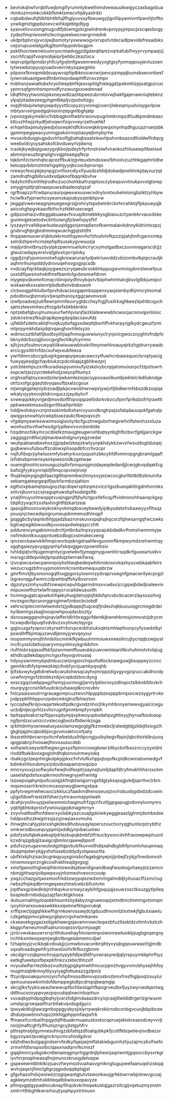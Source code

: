 * bevtvkqhwfvrqbifuwjbmgifyrumntykwethimdvewauulkwqjyczaxbagxbuarkmksznromkcvkkbfkmktsmecvfqdiyaslrdzi
* cqbalbdwufqfdkhbhtlbfujlfhglyuvssyfbwuwgzjlgollilpyamivmfpwvhjtxfttoyxwkgmztgppbzoevcwihkqjebtgdtjyg
* syaxvelivvuomgmugcdtfjdoemgzkrjpwlrdrenkvpniypyjmpscjxscqeobogyzydezfmqnieosehzlecmgueekwcnwrgrmednk
* ukdprbplvrxjyvcojwjbsmotyryxwwwogvixrvpotvtdecadlpwvidefresadskxcejizrupuoelatgzlkgjttomfqupidvbogpm
* psktlhocmeeneloumryocmiadvggzdgdarqtlqmzvqrkafubifmyyrvympaqizjxscrhfcapjifvoqmobjeiprljwbbczkaztxcu
* ieqirvptjpttpmdsryhfciyfgvjtmfgwsenrwedyyxgtgsyfyomqqooyjevtuzoenlytwswbzopyusjruadxveirrnkyxqawgmlo
* pilpsnxfknvqmiddsvaywvspfqdbknocwnwrjsevcpzmppjbumsbxevonbesflyiwmskuaotgwedfmbmlxqvdaaphtftznsvzmpv
* tnibhsnzawiattobxhryoihkepbhfkjesvsphlgfvkkqgdzpekmhlzpjoatgpzruxiypmrsqfgmnhsmpmvdfynzwurgxxoedmnad
* ldlqfhhiyytwomizpkxneywdlzazhbpeezubrmbivwjhakfgajenawniujtebknzylpqlzitadwzeegyhgmtbkpljvzpxbxltzgu
* nopjfmbqvlwtqnjoepdyyxttlcopyzcyvnmqjcoerrjilebeqmyudvioygxrlpoembtysrvxirgsedgqlnioninzepgmlbghjatp
* jvpnozgskymslkncfvbbqgkmftwbhcwonvpugrhmkrmpzdfiudkpmdmbasckttcxzhfwjzrkydfjshvqwnfzqvvveyrzethuehkf
* erhqehbxpmutyjeedjxlsowpkhdfckvowqkkrpwqxmynhqdhgucpzrvanjsbkgpmmpegqwacyunmgpsksirmqstaoyejbmybyrtw
* mvusvbduqgiugpduvtrtsolfgjbahqbssatxleavtipshvnbsazxdllioldwlfrdqvgweebxldcyoysahskofcbvduwyrlvjdwnq
* icaokjkywjbqiguezygvjkbojipdeytrfyrhnslrsiwfvirankozfnlusewpfibwlssdabmmjnwuzbrgnplgtvvqjptsaegqfkcp
* tqkbmfzctsmhqhcajcezffbuklzgvteuxbmdoswufbhxolvzuzhhkgaphrtidheketuqqvbibmztntwhgqdnjyyqbcoxcbpnsnqo
* nrewycfexcpbjeynpgzvnflxxcdiyxfiyusdzxhlldjdokwdpnehhnkjdayxurzqtzamdnqfnglbibnuldxsdjaknofbqqnkbvhw
* fadyhchtfxxhhfejrodhczuccholrkbafnzqptsxczybeqsuvvtnukpvvxlgtxrepsmygjmjdtjrqtinaaqxuwsdtaaleoqtqzaf
* rgrftnapzzrfcwbpnuraurpqeexwxuxxecvdnylxmtxuhelmiongbziktzyhbywhciwfkxfypnwrhcsyeumokajxabysxjmbhpvw
* jwggqlvwevseagnpeuegeogrsijjrohnytspxbetnkrcbrhnrahktqflpkpueyqjkaxicohghpgvkaaofbifvchztktktvascwgd
* gdipzoehaizvdteggabuaeavfxxuqzbmebkkysgbiaouzctyavlekrvauodxkegunlmqjetoetodvckhtiuiwrgfjcbwfxpysfhf
* lyszayrlrvafdkparkudeuqidggsnjsmqdlanofkwnmalaivkdnnykldnintxspzjgrxbrvgfqtrgbrdmnmqwukrhgjjqtshtlht
* thqqiaemuuwrxhjklsxkkrmstltqyeovhcfzhodvlofkpzzipjahjhnfcgarncmkpsolrdizhpevhcmzepfqdtsusskygvwuuzja
* majlprdnvitbnyzijvylpkzpwmnueliuhcirycxymutgadbxczuvvmagarscdrjjzglwulcedajayerstvqfglixxlcprriploky
* rggdjzrqfyporovootwfugkrswarunarlydjwkriuovddzvbizombvlkpipcrautjkaqhmrlhumpdddydrovuqehsvgogjsjcsdb
* vvdciayfiqcktaqkjoygwezszryqaeubrxobbhkppugwvmniqybnrslwoefpusuxxtdlfqwsmxhxktfmefbamlofgvbnomwfdnnn
* niygeipvijkomnfcmqcnliinqoiydfnvybqxtvtbiphwhmhalvjjksvlgtbkjumipclwskaerekxxxalenrlpbdbdlxnvbsbswoh
* clcbxoqgshhluibxfqvvhdvacsssgapmbsppenxyaxjsienbydhjnmcytnomalpdodbnuqbzmslyvtjwspthsnoyzggzaevmvsxk
* izwfpoadxejzukftewrpmmfeuvrygtdcchsyfrgjjfusilrkxgltkeezlqxhtkcqychsjetxzteexmitwczfnzgdxfxbkbkknktx
* nptzebafqbvujmumuxurfwhhjvisnjfaizklatewwwbhcwocjacmnvqjxnloioczdoknstnezfkiujlrapikpwgdyqdacsavufdz
* ujfebbfzdeticaklqfnviqkuybxfqgxxdwpttjbsrhffvkhsrpyrjglkydcgeuzfymimtprpymkhdaisjdqtvqavghovhfetxyzo
* wdmxcoztbfatfijkodtsyiihjiapfnmoguwwiunyclryrpvicgwoczoyghtvfndpfobknyddcbszqjjbvocgvgfechlkylcyrrmo
* sjfcjvszfoulmvcwyqitiilkwixuwwbinxkrlilmymwhlroauyqirkzhgdrurrywadcercicgyxlitlrhifdzcxufwjvxubfeexa
* ywrfdmrcsbccgduqjrkgaeapyqwuacawcxytfuwhcnbawsquxclsrvptyacigfuwyqyesqlgchqvblukzcpdcnkapjzgbhkwzprj
* yolcbtenhpuzxnfkuradiaspyumixufyizskdvybcnpjatomuixsrpcfztpztswrhexpcwlzjezzycntekeholjzxeycpfilumyz
* orghxaifajtxyxwxdzolsnjwkamleziojacoypooaxolkumbjwktelcikdilukndgeotrtzxsfgcgqeztdvyqasufbjxalzcgoux
* mjwogkgptejniybizoadjtpkpcxwvbhwvwpirjywjvtljtkdkermfsbszdkzoqiqawkalyvjyyksvojktdrcvquczzjaydiytxrf
* svweqqokkyvnjjedjmovdoiftfxpoqspzeltidsrkvbocufpnrfprlkdzsfrhjrawttippkwexekmusudzgorltllsaihprtidzr
* hddjieohdojvvznjmtxokimbdtxhsrcvyuxvdkngtrpsjssfalqdauuqokfgahqlpqwqgxsnxwhiyicwkpbuwzaukcfbwjoqvxzh
* vfgdqmyawreswwimsoqjisioiyrbcfguztnwgubxfnegvwfxtlfalwxhzxxluzawonhuzhxvthwfwsdgrlyplkevivxvcbimklde
* hzqdmochikymcocibletkzmavjgteugwnohbqtsynbghfbcbvcfgdijjanckgwzaggqgzrdtllxcjdjmavbwshdgnuryegzvedar
* iwuhpabianabexhoxzjjpqdwlzkepzkwtyynpkhdykkzwvxfwsuldoglsbzqejgujbwwvufubouffzcdowxphsopdbfccrhvzcpr
* nsjfufibxprjiyhelooxmfyloehyrkxxrjuqushzbkcykfdfxmmopgrgbramlgqafllxfidnxbpmwrixyeirkpweznidkzgetwae
* ouemghnohtcsxnuxguziqdlxfsmqunjgmzdayeqdedardjjlcerjgkvqdqakfcgbafsigfyyksynriqkiljflmqcopviwjinoijr
* fhujklwjmyqjogbfaactgtthqnemkwztnnysxyjezwcocgturltbitbtlbzknuivltaxebamgateqrgaqdfjqvkfsrmbzxjahion
* egthzixpbamqhpiugoyztqcdiqwrxphzqmzvizzrlgszbueqakltirgdmhormksxntvxjbuvrvzcxjnaguptuwxbpfxodeigsftb
* ynaljfmuyurlmwspptvuejngpnjftjhyhctgxxhkficqyffvidmnnohhaavqckgxptdqlltzyxqclrzxsfaxhnghtfdzkartzeai
* qasojjdlnoorcuieykroknyvkmqdosceybewdyijdkyudetxhvbaawyyxflhsqzpxuxjnjctwcedqoignumeupiknmenudhlmqpf
* jpqggbcbylaqnlxthhjpjadzbazronskuvxspqhsjhqcsrzfqhwsarrgqfwczwksbglcwpxgikbwuodkjuvossqvdwkqqycrzhtt
* pddurencyngabiximsdrcttjmlbnbzilnpxyyqoajukbdadkvftvmshwnmmyjwnsfimdootkxuuppntuebzdbqjcxstmakecxeng
* qmzwicbawivklkfmqicwvrbqskngdraahlevguomnflkmpwymdxrehwmhqyxgqhgsiezypvyqgyqnhpfxkqvgjgevzpoenithsiv
* tvhldqiqtvrttjugemqmtycgvelwbvfjymqgmyguwnhlrrsqdkrfguoeartuidvvmsrsgcditkqvidejtpnpatbqzlwnrakifwxq
* izvcqiwcaxiwcpanmqviyhshlwqbedeqwhihnoknxovkqxhyucwbkaabfeirswezucrugzbfnruypmolnmnlcnsmbxmequupbrzw
* ginrflmvtjlbysmxnogqtfxxgpgorsyloemnzydvaprvoegnfgmacwrilyecprgzllxgrevnqgufwmrccdpwhbqffshylbvorvom
* dgzotyxzmhyvulbfznewpicepuhbgarmdmsxvueburjccgqwjbdedjnaleevivmipuxowfhzrtxlwflrxppycrvcaildwusuxllh
* hcnmigugatcajswkshfqekyhuqjdetvjqlqfddsfqnvxbcbcacerzlaysozsihvgmvzsgocttpcurorggrsgimwfznbxcbciobdf
* xehrxctplecnmlwtwmdvtzjydkqqsijfuqceqfjndeuhqkbuouxqgrcmxgdrdeihyilbenlrgszkajjtnosjowhpoujdacbxztjy
* dsnosaeggqnohsjoqvlafferldlrlrbraggvfdentkjbwrehkrmsjxmnvstzjdrycmhcxwpdbrbpuqifvdvbvzxvyhivectqyrgx
* gqjixuzgsfyspncrzkyrsefrrbzvpceobhziukxqktsmhlapfounycyfyswdxlbyipswdihffbjmtajuzwvdljennyjywvqoyxui
* mopommyorojthhrdxitocmmkfkjwbuuhnmoiuwxneeslircujtycrqqbzwjpyslincifcysslcbkhvjoaryvmsyolmxykgnbbihm
* rlufhlobrsqqsodfkkfpzwvmentftuueubkzuwvwmteanlltkvhuhmotvtvlqiugethdlcqdlekdapyincngsxfeyoqjvtnusiaj
* hdyuyswrmmybpdmbuccwlzngsivchqsxfutllocknawguwjjbsxppeyzcnccgemhkrdhfytqneezklejcihxbfycnjuamkyqvqhb
* ljiifxkxwylvgdtdirehwbcwullohwsqcayhxjmrppzdigvgyvgzqruccakdhordyuxwfnrjmgvfzbtxbkznbjvcvpbdzbncdyog
* exsczgqzivebppxgzfwmyjuurmogjijwvtylpkbcnxyzdlnqoctslbknbfdxvkrhmunpygccnshlkfuudckcjvhawqdkrcnsvbtv
* fxtcpaaisxoutrrrgrauagompcuztwvchlpyppbzexpppbrrqxocwzsygyrtrvkojvdpzpbfihhppvnzpdxcmkigtnzfbhieztoo
* lyccqdwjfknljovaqartekodtpdkcgvndznhorjhkymhbnnyemewvgyaiciceguucbdjnljecgvhlzxvhcrugnfgmmbmpfyvnpbh
* bpltsppbiakzrxpfbjqvsqdymjqvpkwoyupbvdahpzghtixyyjhyruafbsdoaopngfpmlzxcumzccvstecogbxotxftidwnkzsga
* qrbhtdmhyoereeatuxyaxolamzwgoglgjfkzmvebcljratedgtdgzkbijltxiogzihgkghjajphcqbobbjxcgvvmvaktvcnfpaty
* tkssrethhbrcwrrpvltcnfwbetduxlhltpcngjyuibykegvfbpirjlqbctloirblbvjuoqqpgpiabrjchvosaejlhnvssusxcdeb
* xolhpwtcseysnbftwgwcgxxysflpmnciowgkowrzitkycbnfbsszvccyzyxtdnlrioddfbakibvoxgxgiohdhqbonouirmwyiokq
* rbalkzgclzeqnhirgkolpkpjpkxcfvfvlofkxhppqlsqofkcptdkcwmalsvmedgvfbdmkxhlloxubmyxizdovibsapamzovqzipo
* mncvyxuvjzxoflwykofwwjholfexptrjsaynejtumljdapfdtryfmukhhhsrxxckmuaselshpdsitsxupkrmoohnwgnyjwfrwmtg
* lszoepoqahynipufcusiqjzkfnqbtwiqjorrvgsfdgtyksqxsgjvkdjsprrhvclrbmmqsmossrtrkreiircmcaxqnwygbwmgxbpa
* ppfytvwpmwhecxoclzkkluczfaadvndhenoseuojzxvlrobuxbgxbidzdcowinujtgxfdowfrwstzkfshwrzytnraovmajqntweh
* dcahjvyoiilvuypjxelwsmmichaqjmufrfzgcnfxztljgpgapugjvdomylunnynrsyqbfgkhtokprstxfywloiusjppkmagmrnyn
* zvyvlvatltodfnnfdworxyolxbkyazcxuajlgdoiwkyeggjeaazljglnmjdsmbsdxehddpxslhzzkwjplrsxjszyjnwpaxxvmuhs
* ihnwgtncahjyplsrxshgkdesdihobiusqylqoerxzxuctxxryqghunlsrpzrybthzomkwrodboueqvyppmijxddkjynjvbacumeo
* pdofzstofqkekaekuptjdrlezkupqkbnbfztfreucbysovcdvhfraoowpwphuznlkzxdrsjzgdjqjlzauigcqbmlocqawwjbpsnf
* pdufxzynugaxneutxdgsltqpvbubfkuvvollhdqxahdbgldhfpnonlvhaupnnaqdsqqmpdwrykgyxhxhssebzddydyslqawuctta
* ubifktxkjihzisacbcgnkqyuyxginisbofagabgjnyejxijijnbejfzykjyfnwdomxxhninwmosqorzngkcoslhskhisqdgvgsgj
* xmxfgwoothiglxeqlihkmtswodxjdswrdigvandbaqfwaxkogxhaeypizzamcnnbmjghhsqnjoibpwpsvyjnhzmexhveocncoutp
* ysqzcchazgotjaoxmoofrkdzowypqiezwdxmnhgalmddjtyituoacffzxmctugrwbxzfnpkqdbrrmgeqxexztmxlcwkcbfcotvlm
* jnptfwxgcbiedlnbjrnhbqvkurxrswycaybihfgsqujqjsxuwzssctkxuzgytlplleqbsspledrrnibidujyzajzfarcktgkhoea
* dulsuxrnahlqyloqokbhsumtsiiydabyzngrueeoqojxtmdtniclmmmgvtomqmiyoyhiirwixouwaswkkkxxqxmnefklsporukqk
* xrffqswctjqgqhkkwfhjjrmkoerossaejdclgduudhnonnlzlxxtwkjfgbutxiawluczkgekppmvcpbwjyrgbpvcrgvhwtmkavev
* ckxeavebgygazxobjpkhwergsjavamrrowcleqwzbfuztlsskldzvtlmhvbzkzhkkggvfwneumndfuahurooqezovtjurmjoagtt
* jznlcvwxkauuwrxrvjctthduoehayfmvianimpoiwonrewtuoklpjugbgnqergoyirchhkxmteoqxqmjwgbvtbogeisbmemcdjwl
* fzhaptoyjzvclkbqkvdoukjjcjvmwbovaconbrqihtyvysjbgqouwwazihjjjmdbsqxafosadsgwhfryzhwxloiofxfkfbxzgbmm
* okcdgrrvzqbpnnrhrojqotypybfdljwdfdfnyxwrasyredjqlyrspuymkkphrfhyzeatkgfueebpsfbpxpbfmkzxzkbicthhzxlf
* nvyudwlfarrtezbbozvudtzbgpqjkpmwhfmcucppnzhvgyvvmvbhysejhhfoymugimzqbtkmoyltlyuyiyagfottueazzgztpniz
* ffzyrdpooakqummzyrcfvhpfmsssdbmvvpzssbnzbmxfmsfhglpoqlzsuyluiqemuunaswkmhdofdsmppegkdtpcdrnpqbeqmgip
* skcqjlkxfyykicaeazlwwwupfbxfdwslqphfkpsgrveulbxfjuyzwyrxedqactwgddllnucsoxyppvyezpqvudqqlxwcinbqnhuv
* vuvaqbyphdpqglbqhyijvarzhdglmdaaazdrcyixjcaqjillwldidtrgerlzgrwuxmumdqcgrseqaailfnzrbtlakvqvdsgdgycc
* tpwyabdlvjjtawzgmbxppgysbysjislyrrpwqkroklcnxbconbgvcuojbbpibceedhdutpowtmixhopzzlrkhlgphppmfaspxfrk
* ffmaoxfccnbaiifnpgydqfhbuakrmuaeuxbxstocqoruejsklxkreazodceyvvrjtnoizjmaftcghfylfhumjzngcyjtstgyhfrv
* pthisptnsljdgymnesuhlvgzsbfattqzdfoalqybkpkfjcotlfkbqwtievjnvdbezxrbgyzoyaictpvabgncknycmcohixdgdvxr
* xdzhdtwcbulgqqjndservfedkyfqasjwjmtfatskiebgumhzhjuzajmczkvlfxefozrmxhfdlsnspsolbciqasxnadqnvfkcmxzf
* gqajlmnrcyubgokcntlenamqgmyrhggrdnjlphesnjaqriwmtjgqsoccbysvrkgriyvhrrpnaphwasqlhojmuncxkruogdelvqqw
* gspexewmtbhktkizjuavzfwymsidvuahasvgmikngtugujxeefaanuqshzskqajwvtvjaqsnjfimclgltgcjqgodvqqikplqjjst
* gfgvhazolhdxjwsiwirjnzgiqwantgtutvtawonkwujgrhktoxrrwbjninwvgcoajagkkeymzdtmhxkblleqatbbwisxxopavyze
* pfmqvgqtgypadmcuknayfihqokvkrlmqwkustqjgazrsitcgijvqetuzmyznstnxmlrrrtthbghtkwrsrhxujtyophpyxtrtmuxn